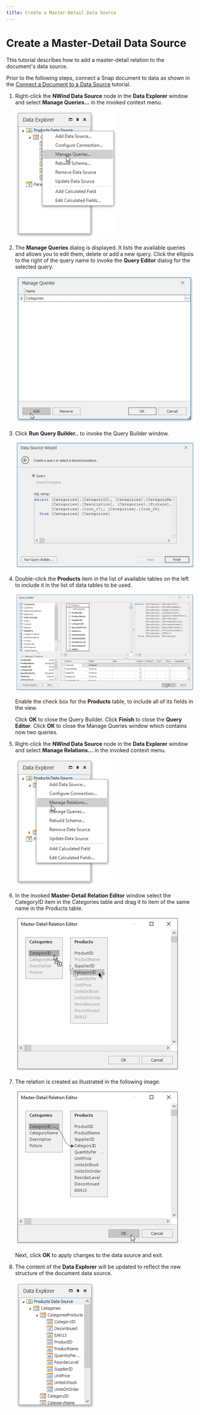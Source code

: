 ```yaml
---
title: Create a Master-Detail Data Source
---
```

# Create a Master-Detail Data Source
This tutorial describes how to add a master-detail relation to the document's data source.

Prior to the following steps, connect a Snap document to data as shown in the [Connect a Document to a Data Source](../../../../interface-elements-for-desktop/articles/snap-reporting-engine/connect-to-data/connect-a-document-to-a-data-source.md) tutorial.
1. Right-click the **NWind Data Source** node in the **Data Explorer** window and select **Manage Queries...** in the invoked context menu.
	
	![Howto-Bind-Snap-Report-to-Data06](../../../images/Img19876.png)
2. The **Manage Queries** dialog is displayed. It lists the available queries and allows you to edit them, delete or add a new query. Click  the ellipsis to the right of the query name to invoke the **Query Editor** dialog for the selected query.
	
	![Howto-Bind-Snap-Report-to-Data06a](../../../images/Img120441.png)
3. Click **Run Query Builder..** to invoke the Query Builder window.
	
	![Howto-Bind-Snap-Report-to-Data04new](../../../images/Img120439.png)
4. Double-click the **Products** item in the list of available tables on the left to include it in the list of data tables to be used.
	
	![Howto-Bind-Snap-Report-to-Data07](../../../images/Img19877.png)
	
	Enable the check box for the **Products** table, to include all of its fields in the view.
	
	Click **OK** to close the Query Builder. Click **Finish** to close the **Query Editor**. Click **OK** to close the Manage Queries window which contains now two queries.
5. Right-click the **NWind Data Source** node in the **Data Explorer** window and select **Manage Relations...** in the invoked context menu.
	
	![Howto-Bind-Snap-Report-to-Data08](../../../images/Img120451.png)
6. In the invoked **Master-Detail Relation Editor** window select the CategoryID item in the Categories table and drag it to item of the same name in the Products table.
	
	![Howto-Bind-Snap-Report-to-Data08a](../../../images/Img120452.png)
7. The relation is created as illustrated in the following image.
	
	![Howto-Bind-Snap-Report-to-Data08b](../../../images/Img120453.png)
	
	Next, click **OK** to apply changes to the data source and exit.
8. The content of the **Data Explorer** will be updated to reflect the new structure of the document data source.
	
	![snap-master-detail-data-source](../../../images/Img22853.png)